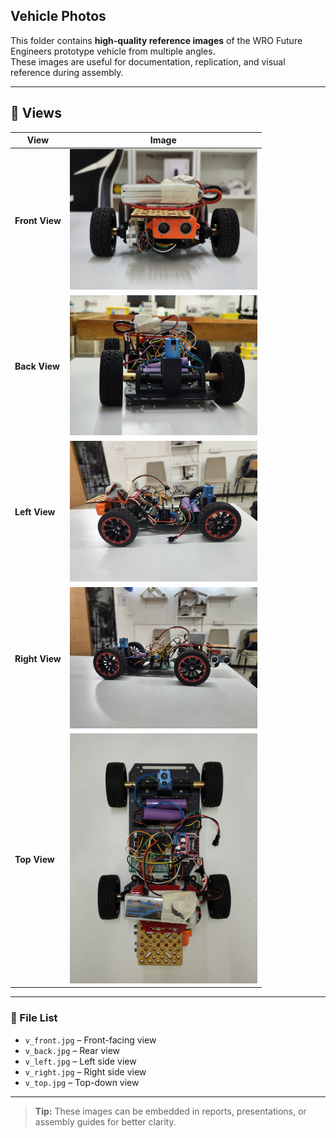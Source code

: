## Vehicle Photos

This folder contains **high-quality reference images** of the WRO Future Engineers prototype vehicle from multiple angles.  
These images are useful for documentation, replication, and visual reference during assembly.

---

## 📸 Views

| View        | Image |
|-------------|-------|
| **Front View**  | <img src="v_front.jpg" alt="Front View" width="300"> |
| **Back View**   | <img src="v_back.jpg" alt="Back View" width="300"> |
| **Left View**   | <img src="v_left.jpg" alt="Left View" width="300"> |
| **Right View**  | <img src="v_right.jpg" alt="Right View" width="300"> |
| **Top View**    | <img src="v_top.jpg" alt="Top View" width="300"> |

---

### 📂 File List
- `v_front.jpg` – Front-facing view
- `v_back.jpg` – Rear view
- `v_left.jpg` – Left side view
- `v_right.jpg` – Right side view
- `v_top.jpg` – Top-down view

---

> **Tip:** These images can be embedded in reports, presentations, or assembly guides for better clarity.
